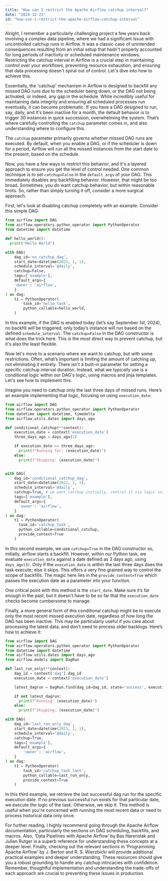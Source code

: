```yaml
---
title: "How can I restrict the Apache Airflow catchup interval?"
date: "2024-12-23"
id: "how-can-i-restrict-the-apache-airflow-catchup-interval"
---
```


Alright,  I remember a particularly challenging project a few years back involving a complex data pipeline, where we had a significant issue with uncontrolled catchup runs in Airflow. It was a classic case of unintended consequences resulting from an initial setup that hadn't properly accounted for long periods of inactivity or scheduled maintenance windows. Restricting the catchup interval in Airflow is a crucial step in maintaining control over your workflows, preventing resource exhaustion, and ensuring that data processing doesn't spiral out of control. Let's dive into how to achieve this.

Essentially, the 'catchup' mechanism in Airflow is designed to backfill any missed DAG runs due to the scheduler being down, or the DAG not being activated, or indeed, any gap in the schedule. While incredibly useful for maintaining data integrity and ensuring all scheduled processes run eventually, it can become problematic. If you have a DAG designed to run, say, daily, and it's been inactive for a month, the default behavior is to trigger 30 instances in quick succession, overwhelming the system. That’s where carefully controlling the `catchup` parameter comes in, and also understanding where to configure this.

The `catchup` parameter primarily governs whether missed DAG runs are executed. By default, when you enable a DAG, or if the scheduler is down for a period, Airflow will run all the missed instances from the start date to the present, based on the schedule.

Now, you have a few ways to restrict this behavior, and it's a layered approach to ensure you get the level of control needed. One common technique is to set `catchup=False` in the `default_args` of your DAG. This immediately disables any backfilling behavior. However, that might be too broad. Sometimes, you *do* want catchup behavior, but within reasonable limits. So, rather than simply turning it off, consider a more surgical approach.

First, let's look at disabling catchup completely with an example. Consider this simple DAG:

```python
from airflow import DAG
from airflow.operators.python_operator import PythonOperator
from datetime import datetime

def hello_world():
  print("Hello World")

with DAG(
    dag_id='no_catchup_dag',
    start_date=datetime(2023, 1, 1),
    schedule_interval='@daily',
    catchup=False,
    tags=['example'],
    default_args={
    'owner': 'airflow',
    }
) as dag:
    t1 = PythonOperator(
        task_id='hello_task',
        python_callable=hello_world,
    )
```

In this example, if the DAG is enabled today (let’s say September 1st, 2024), no backfill will be triggered; only today’s instance will run based on the defined `schedule_interval`. The `catchup=False` in the DAG constructor is what does the trick here. This is the most direct way to prevent catchup, but it's also the least flexible.

Now let's move to a scenario where we want to catchup, but with some restrictions. Often, what’s important is limiting the amount of catching up, not eliminating it entirely. There isn’t a built-in parameter for setting a specific catchup interval duration. Instead, what we typically use is a conditional logic within our DAG's logic, using macros and jinja templates. Let's see how to implement this.

Imagine you need to catchup only the last three days of missed runs. Here’s an example implementing that logic, focusing on using `execution_date`:

```python
from airflow import DAG
from airflow.operators.python_operator import PythonOperator
from datetime import datetime, timedelta
from airflow.utils.dates import days_ago

def conditional_catchup(**context):
    execution_date = context['execution_date']
    three_days_ago = days_ago(3)

    if execution_date >= three_days_ago:
      print(f"Running for: {execution_date}")
    else:
      print(f"Skipping: {execution_date}")


with DAG(
    dag_id='conditional_catchup_dag',
    start_date=datetime(2023, 1, 1),
    schedule_interval='@daily',
    catchup=True, # we want catchup initially, control it via logic instead
    tags=['example'],
    default_args={
      'owner': 'airflow',
    }
) as dag:
    t1 = PythonOperator(
      task_id='catchup_task',
      python_callable=conditional_catchup,
      provide_context=True
    )
```

In this second example, we use `catchup=True` in the DAG constructor so, initially, airflow starts a backfill. However, within our Python task, we evaluate `execution_date` against a date defined as 3 days ago, using `days_ago(3)`. Only if the `execution_date` is within the last three days does the task execute; else it skips. This offers a very fine grained way to control the scope of backfills. The magic here lies in the `provide_context=True` which passes the execution date as a parameter into your function.

One critical point with this method is the `start_date`. Make sure it’s far enough in the past, but it doesn't have to be so far that the `execution_date` checks become cumbersome to manage.

Finally, a more general form of this conditional catchup might be to execute only the most recent missed execution date, regardless of how long the DAG has been inactive. This may be particularly useful if you care about processing the latest data, and don't need to process older backlogs. Here’s how to achieve it:

```python
from airflow import DAG
from airflow.operators.python_operator import PythonOperator
from datetime import datetime
from airflow.utils.dates import days_ago
from airflow.models import DagRun

def last_run_only(**context):
    dag_id = context['dag'].dag_id
    execution_date = context['execution_date']

    latest_dagrun = DagRun.find(dag_id=dag_id, state='success', execution_date=execution_date)

    if not latest_dagrun:
      print(f"Running: {execution_date}")
    else:
      print(f"Skipping: {execution_date}")

with DAG(
    dag_id='last_run_only_dag',
    start_date=datetime(2023, 1, 1),
    schedule_interval='@daily',
    catchup=True,
    tags=['example'],
    default_args={
        'owner': 'airflow',
    }
) as dag:
    t1 = PythonOperator(
        task_id='catchup_task_last',
        python_callable=last_run_only,
        provide_context=True
    )
```

In this third example, we retrieve the last successful dag run for the specific execution date. If no previous successful run exists for that particular date, we execute the logic of the task. Otherwise, we skip it. This method is useful when you're concerned with running the most recent data or need to process historical data only once.

For further reading, I highly recommend going through the Apache Airflow documentation, particularly the sections on DAG scheduling, backfills, and macros. Also, ‘Data Pipelines with Apache Airflow’ by Bas Harenslak and Julian Rutger is a superb reference for understanding these concepts at a deeper level. Finally, checking out the relevant sections in 'Programming Apache Airflow' by J. Berton and R. S. Wierzbicki will provide additional practical examples and deeper understanding. These resources should give you a robust grounding to handle any catchup intricacies with confidence. Remember, thoughtful implementation and understanding the trade-offs of each approach are crucial to preventing these issues in production.
